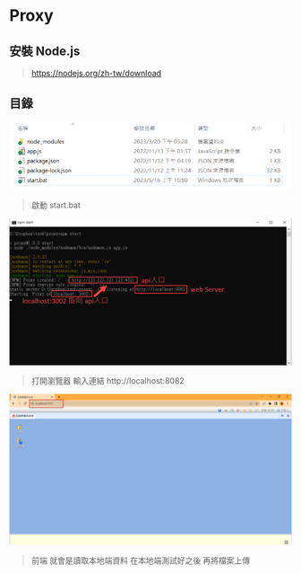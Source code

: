 # Proxy

## 安裝 Node.js

> https://nodejs.org/zh-tw/download

## 目錄

![](../images/start/proxy/目錄.png)

> 啟動 start.bat

![](../images/start/proxy/啟動Proxy.png)

> 打開瀏覽器 輸入連結 http://localhost:8082

![](../images/start/proxy/開啟瀏覽器.png)

> 前端 就會是讀取本地端資料 
> 在本地端測試好之後 再將檔案上傳